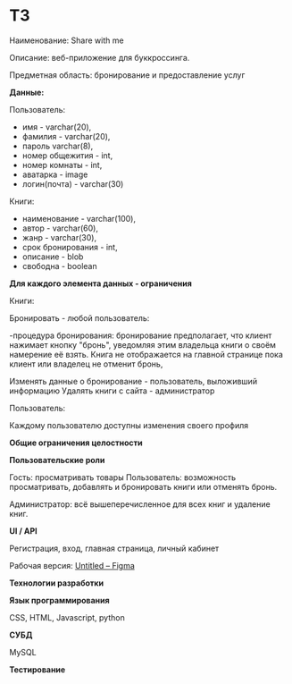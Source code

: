 # ТЗ

Наименование: Share with me 

Описание: веб-приложение для буккроссинга.  

Предметная область: бронирование и предоставление услуг

**Данные:** 

Пользователь:

- имя - varchar(20),
- фамилия - varchar(20),
- пароль varchar(8),
- номер общежития - int,
- номер комнаты - int,
- аватарка - image
- логин(почта) - varchar(30)

Книги: 

- наименование - varchar(100),
- автор - varchar(60),
- жанр - varchar(30),
- срок бронирования - int,
- описание - blob
- свободна - boolean

**Для каждого элемента данных - ограничения** 

Книги:

Бронировать - любой пользователь: 

-процедура бронирования: бронирование предполагает, что клиент нажимает кнопку "бронь", уведомляя этим владельца книги о своём намерение её взять. Книга не отображается на главной странице пока клиент или владелец не отменит бронь, 

Изменять данные о бронирование - пользователь, выложивший информацию
Удалять книги с сайта - администратор

Пользователь: 

Каждому пользователю доступны изменения своего профиля 

**Общие ограничения целостности** 

**Пользовательские роли** 

Гость: просматривать товары
Пользователь: возможность просматривать, добавлять и бронировать книги или отменять бронь. 

Администратор: всё вышеперечисленное для всех книг и удаление книг.

**UI / API** 

Регистрация, вход, главная страница, личный кабинет

Рабочая версия: [Untitled – Figma](https://www.figma.com/file/4gGHblh6UenNoHoNugYuUj/Untitled?node-id=0%3A1) 

**Технологии разработки** 

**Язык программирования**

CSS, HTML, Javascript, python 

**СУБД** 

MySQL

**Тестирование**
